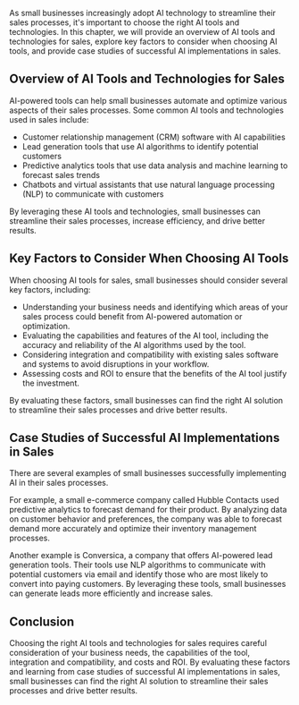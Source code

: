 
As small businesses increasingly adopt AI technology to streamline their sales processes, it's important to choose the right AI tools and technologies. In this chapter, we will provide an overview of AI tools and technologies for sales, explore key factors to consider when choosing AI tools, and provide case studies of successful AI implementations in sales.

Overview of AI Tools and Technologies for Sales
-----------------------------------------------

AI-powered tools can help small businesses automate and optimize various aspects of their sales processes. Some common AI tools and technologies used in sales include:

* Customer relationship management (CRM) software with AI capabilities
* Lead generation tools that use AI algorithms to identify potential customers
* Predictive analytics tools that use data analysis and machine learning to forecast sales trends
* Chatbots and virtual assistants that use natural language processing (NLP) to communicate with customers

By leveraging these AI tools and technologies, small businesses can streamline their sales processes, increase efficiency, and drive better results.

Key Factors to Consider When Choosing AI Tools
----------------------------------------------

When choosing AI tools for sales, small businesses should consider several key factors, including:

* Understanding your business needs and identifying which areas of your sales process could benefit from AI-powered automation or optimization.
* Evaluating the capabilities and features of the AI tool, including the accuracy and reliability of the AI algorithms used by the tool.
* Considering integration and compatibility with existing sales software and systems to avoid disruptions in your workflow.
* Assessing costs and ROI to ensure that the benefits of the AI tool justify the investment.

By evaluating these factors, small businesses can find the right AI solution to streamline their sales processes and drive better results.

Case Studies of Successful AI Implementations in Sales
------------------------------------------------------

There are several examples of small businesses successfully implementing AI in their sales processes.

For example, a small e-commerce company called Hubble Contacts used predictive analytics to forecast demand for their product. By analyzing data on customer behavior and preferences, the company was able to forecast demand more accurately and optimize their inventory management processes.

Another example is Conversica, a company that offers AI-powered lead generation tools. Their tools use NLP algorithms to communicate with potential customers via email and identify those who are most likely to convert into paying customers. By leveraging these tools, small businesses can generate leads more efficiently and increase sales.

Conclusion
----------

Choosing the right AI tools and technologies for sales requires careful consideration of your business needs, the capabilities of the tool, integration and compatibility, and costs and ROI. By evaluating these factors and learning from case studies of successful AI implementations in sales, small businesses can find the right AI solution to streamline their sales processes and drive better results.
